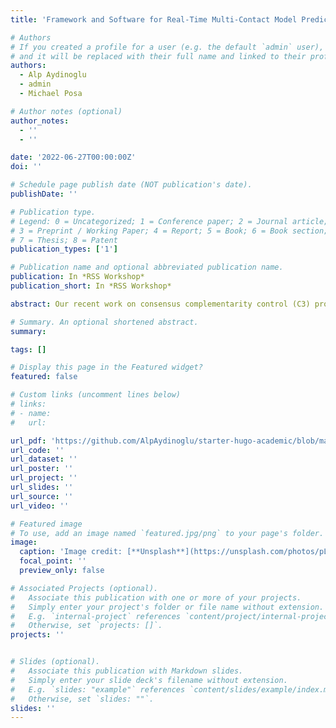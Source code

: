 ```yaml
---
title: 'Framework and Software for Real-Time Multi-Contact Model Predictive Control'

# Authors
# If you created a profile for a user (e.g. the default `admin` user), write the username (folder name) here
# and it will be replaced with their full name and linked to their profile.
authors:
  - Alp Aydinoglu
  - admin
  - Michael Posa

# Author notes (optional)
author_notes:
  - ''
  - ''

date: '2022-06-27T00:00:00Z'
doi: ''

# Schedule page publish date (NOT publication's date).
publishDate: ''

# Publication type.
# Legend: 0 = Uncategorized; 1 = Conference paper; 2 = Journal article;
# 3 = Preprint / Working Paper; 4 = Report; 5 = Book; 6 = Book section;
# 7 = Thesis; 8 = Patent
publication_types: ['1']

# Publication name and optional abbreviated publication name.
publication: In *RSS Workshop*
publication_short: In *RSS Workshop*

abstract: Our recent work on consensus complementarity control (C3) proposes a model predictive control algorithm for hybrid systems that make and break contact with their environment. C3 is based on the alternating direction method of multipliers (ADMM), that is capable of high-speed reasoning over potential contact events. Via a consensus formulation, the approach enables parallelization of the contact scheduling problem and is able to run at real-time rates. In this abstract, we build upon this with software improvements that increase the run-time by approximately 2 times over our previous implementation (achieving 25 Hz rate for a problem with 19 states, 12 complementarity variables and 0.5 seconds prediction horizon). Additionally we integrated our software with Drake [4]. The software parses models in URDF format into a non-smooth linear complementarity system and generates a controller that solves the optimal control problem. In addition to our previous work, we also validated our approach on a 3D manipulation example.

# Summary. An optional shortened abstract.
summary:

tags: []

# Display this page in the Featured widget?
featured: false

# Custom links (uncomment lines below)
# links:
# - name:
#   url: 

url_pdf: 'https://github.com/AlpAydinoglu/starter-hugo-academic/blob/main/static/uploads/Framework_and_Software_for_Real_Time_Multi_Contact_Model_Predictive_Control.pdf'
url_code: ''
url_dataset: ''
url_poster: ''
url_project: ''
url_slides: ''
url_source: ''
url_video: ''

# Featured image
# To use, add an image named `featured.jpg/png` to your page's folder.
image:
  caption: 'Image credit: [**Unsplash**](https://unsplash.com/photos/pLCdAaMFLTE)'
  focal_point: ''
  preview_only: false

# Associated Projects (optional).
#   Associate this publication with one or more of your projects.
#   Simply enter your project's folder or file name without extension.
#   E.g. `internal-project` references `content/project/internal-project/index.md`.
#   Otherwise, set `projects: []`.
projects: ''


# Slides (optional).
#   Associate this publication with Markdown slides.
#   Simply enter your slide deck's filename without extension.
#   E.g. `slides: "example"` references `content/slides/example/index.md`.
#   Otherwise, set `slides: ""`.
slides: ''
---
```

